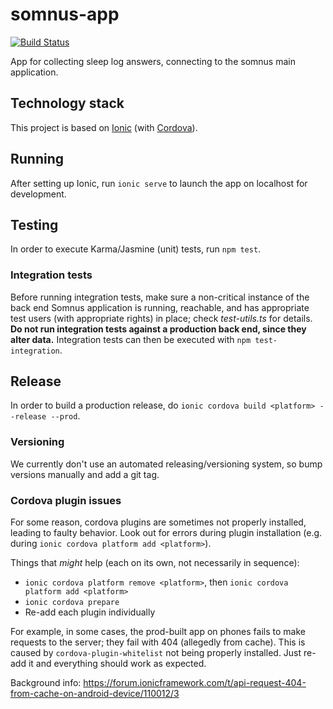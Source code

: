 # somnus-app

[![Build Status](https://travis-ci.org/upkbs-chronobiology/somnus-app.svg?branch=master)](https://travis-ci.org/upkbs-chronobiology/somnus-app)

App for collecting sleep log answers, connecting to the somnus main application.

## Technology stack
This project is based on [Ionic](https://ionicframework.com/) (with [Cordova](https://cordova.apache.org/)).

## Running

After setting up Ionic, run `ionic serve` to launch the app on localhost for development.

## Testing

In order to execute Karma/Jasmine (unit) tests, run `npm test`.

### Integration tests

Before running integration tests, make sure a non-critical instance of the back end Somnus application is running, reachable, and has appropriate test users (with appropriate rights) in place; check *test-utils.ts* for details.
**Do not run integration tests against a production back end, since they alter data.**
Integration tests can then be executed with `npm test-integration`.

## Release

In order to build a production release, do `ionic cordova build <platform> --release --prod`.

### Versioning

We currently don't use an automated releasing/versioning system, so bump versions manually and add a git tag.

### Cordova plugin issues

For some reason, cordova plugins are sometimes not properly installed, leading to faulty behavior.
Look out for errors during plugin installation (e.g. during `ionic cordova platform add <platform>`).

Things that *might* help (each on its own, not necessarily in sequence):

- `ionic cordova platform remove <platform>`, then `ionic cordova platform add <platform>`
- `ionic cordova prepare`
- Re-add each plugin individually

For example, in some cases, the prod-built app on phones fails to make requests to the server; they fail with 404 (allegedly from cache).
This is caused by `cordova-plugin-whitelist` not being properly installed.
Just re-add it and everything should work as expected.

Background info: https://forum.ionicframework.com/t/api-request-404-from-cache-on-android-device/110012/3
